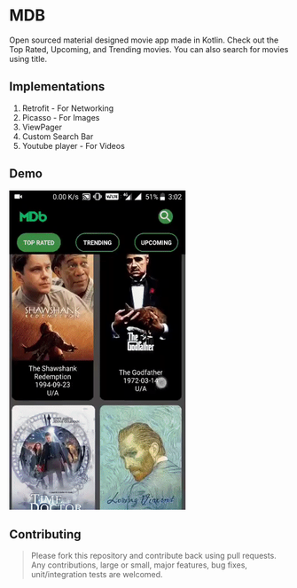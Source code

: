 # MDB

Open sourced material designed movie app made in Kotlin. Check out the Top Rated, Upcoming, and Trending movies. You can also search for movies using title.


## Implementations
1. Retrofit - For Networking
2. Picasso - For Images
3. ViewPager
4. Custom Search Bar
5. Youtube player - For Videos

## Demo
![Alt text](https://github.com/shivangchopra11/MDB/blob/master/MDB.gif)

## Contributing
> Please fork this repository and contribute back using pull requests.
Any contributions, large or small, major features, bug fixes, unit/integration tests are welcomed.
